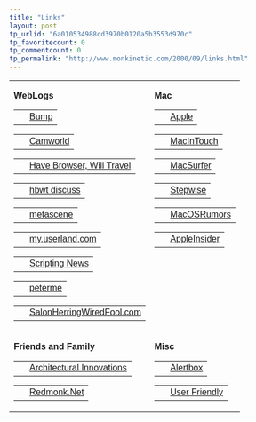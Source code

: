 ```yaml
---
title: "Links"
layout: post
tp_urlid: "6a010534988cd3970b0120a5b3553d970c"
tp_favoritecount: 0
tp_commentcount: 0
tp_permalink: "http://www.monkinetic.com/2000/09/links.html"
---
```

<table border="0" cellpadding="5" cellspacing="0" width="98%">
  <tr> 
    <td valign="top">
      <p><font face="verdana, arial"><b><font face="verdana, arial">WebLogs</font></b></font><br />
      <table>
        <tr>
          <td valign="center" width="0">&#0160;</td>
          <td><font face="verdana, arial"><a href="http://www.bump.net">Bump</a></font></td>
        </tr>
      </table>
      <table>
        <tr>
          <td valign="center" width="0">&#0160;</td>
          <td><font face="verdana, arial"><a href="http://www.camworld.com">Camworld</a></font></td>
        </tr>
      </table>
      <table>
        <tr>
          <td valign="center" width="0">&#0160;</td>
          <td><font face="verdana, arial"><a href="http://jim.roepcke.com">Have 
            Browser, Will Travel</a></font></td>
        </tr>
      </table>
      <table>
        <tr>
          <td valign="center" width="0">&#0160;</td>
          <td><font face="verdana, arial"><a href="http://jim.roepcke.com/discuss/">hbwt 
            discuss</a></font></td>
        </tr>
      </table>
      <table>
        <tr>
          <td valign="center" width="0">&#0160;</td>
          <td><font face="verdana, arial"><a href="http://members.tripod.com/amused_2/weblog.html">metascene</a></font></td>
        </tr>
      </table>
      <table>
        <tr>
          <td valign="center" width="0">&#0160;</td>
          <td><font face="verdana, arial"><a href="http://my.userland.com/">my.userland.com</a></font></td>
        </tr>
      </table>
      <table>
        <tr>
          <td valign="center" width="0">&#0160;</td>
          <td><font face="verdana, arial"><a href="http://news.userland.com">Scripting 
            News</a></font></td>
        </tr>
      </table>
      <table>
        <tr>
          <td valign="center" width="0">&#0160;</td>
          <td><font face="verdana, arial"><a href="http://www.peterme.com/">peterme</a></font></td>
        </tr>
      </table>
      <table>
        <tr>
          <td valign="center" width="0">&#0160;</td>
          <td><font face="verdana, arial"><a href="http://www.salonherringwiredfool.com/">SalonHerringWiredFool.com</a></font></td>
        </tr>
      </table>
    </p></td>
    <td valign="top">
      <p><font face="verdana, arial"><b><font face="verdana, arial">Mac</font></b></font><br />
      <table>
        <tr>
          <td valign="center" width="0">&#0160;</td>
          <td><font face="verdana, arial"><a href="http://www.apple.com/">Apple</a></font></td>
        </tr>
      </table>
      <table>
        <tr>
          <td valign="center" width="0">&#0160;</td>
          <td><font face="verdana, arial"><a href="http://www.macintouch.com/">MacInTouch</a></font></td>
        </tr>
      </table>
      <table>
        <tr>
          <td valign="center" width="0">&#0160;</td>
          <td><font face="verdana, arial"><a href="http://www.macsurfer.com/">MacSurfer</a></font></td>
        </tr>
      </table>
      <table>
        <tr>
          <td valign="center" width="0">&#0160;</td>
          <td><font face="verdana, arial"><a href="http://www.stepwise.com/">Stepwise</a></font></td>
        </tr>
      </table>
      <table>
        <tr>
          <td valign="center" width="0">&#0160;</td>
          <td><font face="verdana, arial"><a href="http://www.macosrumors.com/">MacOSRumors</a></font></td>
        </tr>
      </table>
      <table>
        <tr>
          <td valign="center" width="0">&#0160;</td>
          <td><font face="verdana, arial"><a href="http://www.appleinsider.com/">AppleInsider</a></font></td>
        </tr>
      </table>
    </p></td>
  </tr>
  <tr> 
    <td valign="top">
      <p><font face="verdana, arial"><b><font face="verdana, arial">Friends and 
        Family</font></b></font><br />
      <table>
        <tr>
          <td valign="center" width="0">&#0160;</td>
          <td><font face="verdana, arial"><a href="http://www.archinnov.com/">Architectural 
            Innovations</a></font></td>
        </tr>
      </table>
      <table>
        <tr>
          <td valign="center" width="0">&#0160;</td>
          <td><font face="verdana, arial"><a href="http://www.redmonk.net">Redmonk.Net</a></font></td>
        </tr>
      </table>
    </p></td>
    <td valign="top">
      <p><font face="verdana, arial"><b><font face="verdana, arial">Misc</font></b></font><br />
      <table>
        <tr>
          <td valign="center" width="0">&#0160;</td>
          <td><font face="verdana, arial"><a href="http://www.useit.com/alertbox/">Alertbox</a></font></td>
        </tr>
      </table>
      <table>
        <tr>
          <td valign="center" width="0">&#0160;</td>
          <td><font face="verdana, arial"><a href="http://www.userfriendly.org/static/">User 
            Friendly</a></font></td>
        </tr>
      </table>
    </p></td>
  </tr>
</table>
